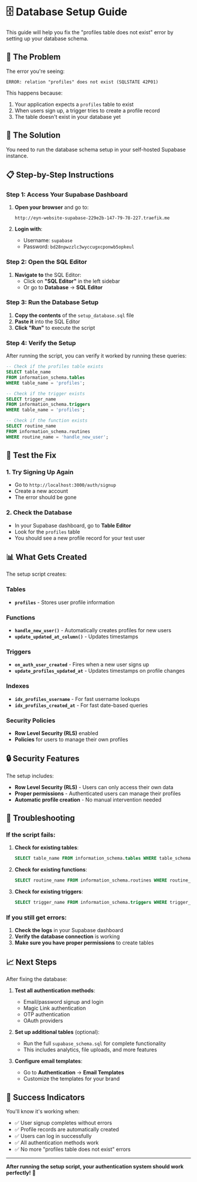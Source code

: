 # 🗄️ Database Setup Guide

This guide will help you fix the "profiles table does not exist" error by setting up your database schema.

## 🚨 The Problem

The error you're seeing:
```
ERROR: relation "profiles" does not exist (SQLSTATE 42P01)
```

This happens because:
1. Your application expects a `profiles` table to exist
2. When users sign up, a trigger tries to create a profile record
3. The table doesn't exist in your database yet

## 🔧 The Solution

You need to run the database schema setup in your self-hosted Supabase instance.

## 📋 Step-by-Step Instructions

### Step 1: Access Your Supabase Dashboard

1. **Open your browser** and go to:
   ```
   http://eyn-website-supabase-229e2b-147-79-78-227.traefik.me
   ```

2. **Login with**:
   - Username: `supabase`
   - Password: `bd28npwzzlc3wyccugxcponwb5opkeul`

### Step 2: Open the SQL Editor

1. **Navigate to** the SQL Editor:
   - Click on **"SQL Editor"** in the left sidebar
   - Or go to **Database** → **SQL Editor**

### Step 3: Run the Database Setup

1. **Copy the contents** of the `setup_database.sql` file
2. **Paste it** into the SQL Editor
3. **Click "Run"** to execute the script

### Step 4: Verify the Setup

After running the script, you can verify it worked by running these queries:

```sql
-- Check if the profiles table exists
SELECT table_name 
FROM information_schema.tables 
WHERE table_name = 'profiles';

-- Check if the trigger exists
SELECT trigger_name 
FROM information_schema.triggers 
WHERE table_name = 'profiles';

-- Check if the function exists
SELECT routine_name 
FROM information_schema.routines 
WHERE routine_name = 'handle_new_user';
```

## 🧪 Test the Fix

### 1. **Try Signing Up Again**
- Go to `http://localhost:3000/auth/signup`
- Create a new account
- The error should be gone

### 2. **Check the Database**
- In your Supabase dashboard, go to **Table Editor**
- Look for the `profiles` table
- You should see a new profile record for your test user

## 📊 What Gets Created

The setup script creates:

### Tables
- **`profiles`** - Stores user profile information

### Functions
- **`handle_new_user()`** - Automatically creates profiles for new users
- **`update_updated_at_column()`** - Updates timestamps

### Triggers
- **`on_auth_user_created`** - Fires when a new user signs up
- **`update_profiles_updated_at`** - Updates timestamps on profile changes

### Indexes
- **`idx_profiles_username`** - For fast username lookups
- **`idx_profiles_created_at`** - For fast date-based queries

### Security Policies
- **Row Level Security (RLS)** enabled
- **Policies** for users to manage their own profiles

## 🔒 Security Features

The setup includes:

- **Row Level Security (RLS)** - Users can only access their own data
- **Proper permissions** - Authenticated users can manage their profiles
- **Automatic profile creation** - No manual intervention needed

## 🚨 Troubleshooting

### If the script fails:

1. **Check for existing tables**:
   ```sql
   SELECT table_name FROM information_schema.tables WHERE table_schema = 'public';
   ```

2. **Check for existing functions**:
   ```sql
   SELECT routine_name FROM information_schema.routines WHERE routine_schema = 'public';
   ```

3. **Check for existing triggers**:
   ```sql
   SELECT trigger_name FROM information_schema.triggers WHERE trigger_schema = 'public';
   ```

### If you still get errors:

1. **Check the logs** in your Supabase dashboard
2. **Verify the database connection** is working
3. **Make sure you have proper permissions** to create tables

## 📈 Next Steps

After fixing the database:

1. **Test all authentication methods**:
   - Email/password signup and login
   - Magic Link authentication
   - OTP authentication
   - OAuth providers

2. **Set up additional tables** (optional):
   - Run the full `supabase_schema.sql` for complete functionality
   - This includes analytics, file uploads, and more features

3. **Configure email templates**:
   - Go to **Authentication** → **Email Templates**
   - Customize the templates for your brand

## 🎯 Success Indicators

You'll know it's working when:

- ✅ User signup completes without errors
- ✅ Profile records are automatically created
- ✅ Users can log in successfully
- ✅ All authentication methods work
- ✅ No more "profiles table does not exist" errors

---

**After running the setup script, your authentication system should work perfectly!** 🚀 
